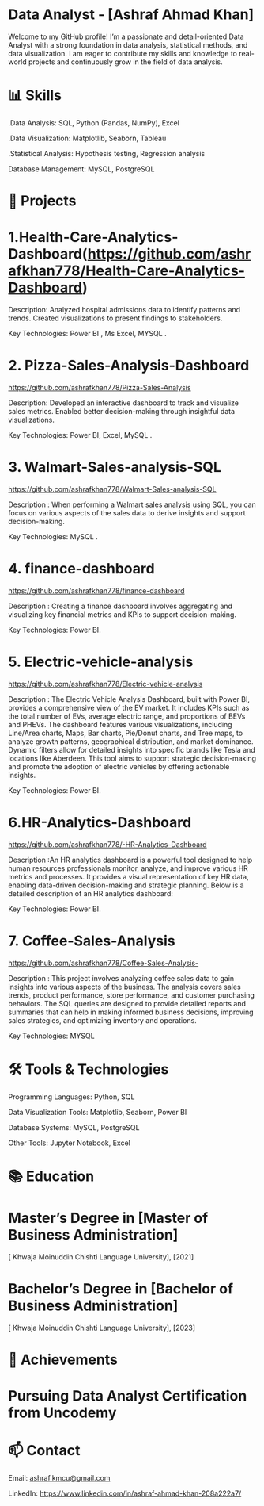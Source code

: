 # Data Analyst - [Ashraf Ahmad Khan]
Welcome to my GitHub profile! I’m a passionate and detail-oriented Data Analyst with a strong foundation in data analysis, statistical methods, and data visualization. I am eager to contribute my skills and knowledge to real-world projects and continuously grow in the field of data analysis.


# 📊 Skills
.Data Analysis: SQL, Python (Pandas, NumPy), Excel

.Data Visualization: Matplotlib, Seaborn, Tableau

.Statistical Analysis: Hypothesis testing, Regression analysis

Database Management: MySQL, PostgreSQL

# 🚀 Projects

# 1.Health-Care-Analytics-Dashboard(https://github.com/ashrafkhan778/Health-Care-Analytics-Dashboard)

Description: Analyzed hospital admissions data to identify patterns and trends. Created visualizations to present findings to stakeholders.

Key Technologies:  Power BI , Ms Excel, MYSQL .
# 2. Pizza-Sales-Analysis-Dashboard
https://github.com/ashrafkhan778/Pizza-Sales-Analysis

Description: Developed an interactive dashboard to track and visualize sales metrics. Enabled better decision-making through insightful data visualizations.

Key Technologies: Power BI, Excel, MySQL .
# 3. Walmart-Sales-analysis-SQL
https://github.com/ashrafkhan778/Walmart-Sales-analysis-SQL

Description : When performing a Walmart sales analysis using SQL, you can focus on various aspects of the sales data to derive insights and support decision-making. 

Key Technologies: MySQL .
# 4. finance-dashboard
https://github.com/ashrafkhan778/finance-dashboard

Description : Creating a finance dashboard involves aggregating and visualizing key financial metrics and KPIs to support decision-making. 

Key Technologies: Power BI.
# 5. Electric-vehicle-analysis
https://github.com/ashrafkhan778/Electric-vehicle-analysis

Description : The Electric Vehicle Analysis Dashboard, built with Power BI, provides a comprehensive view of the EV market. It includes KPIs such as the total number of EVs, average electric range, and proportions of BEVs and PHEVs. The dashboard features various visualizations, including Line/Area charts, Maps, Bar charts, Pie/Donut charts, and Tree maps, to analyze growth patterns, geographical distribution, and market dominance. Dynamic filters allow for detailed insights into specific brands like Tesla and locations like Aberdeen. This tool aims to support strategic decision-making and promote the adoption of electric vehicles by offering actionable insights.

Key Technologies: Power BI.
# 6.HR-Analytics-Dashboard
https://github.com/ashrafkhan778/-HR-Analytics-Dashboard

Description :An HR analytics dashboard is a powerful tool designed to help human resources professionals monitor, analyze, and improve various HR metrics and processes. It provides a visual representation of key HR data, enabling data-driven decision-making and strategic planning. Below is a detailed description of an HR analytics dashboard:

Key Technologies: Power BI.

# 7. Coffee-Sales-Analysis
https://github.com/ashrafkhan778/Coffee-Sales-Analysis-

Description : This project involves analyzing coffee sales data to gain insights into various aspects of the business. The analysis covers sales trends, product performance, store performance, and customer purchasing behaviors. The SQL queries are designed to provide detailed reports and summaries that can help in making informed business decisions, improving sales strategies, and optimizing inventory and operations.

Key Technologies: MYSQL

# 🛠️ Tools & Technologies
Programming Languages: Python, SQL

Data Visualization Tools: Matplotlib, Seaborn, Power BI

Database Systems: MySQL, PostgreSQL

Other Tools: Jupyter Notebook, Excel

# 📚 Education
# Master’s Degree in [Master of Business Administration]
[ Khwaja Moinuddin Chishti Language University], [2021]


# Bachelor’s Degree in [Bachelor of Business Administration]
[ Khwaja Moinuddin Chishti Language University], [2023]

# 🌟 Achievements

# Pursuing Data Analyst Certification from Uncodemy

# 📫 Contact
Email: ashraf.kmcu@gmail.com

LinkedIn: https://www.linkedin.com/in/ashraf-ahmad-khan-208a222a7/













